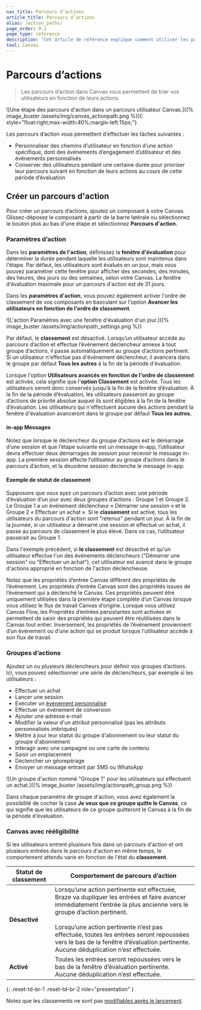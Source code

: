 ```yaml
---
nav_title: Parcours d’actions 
article_title: Parcours d’actions 
alias: /action_paths/
page_order: 0.1
page_type: reference
description: "Cet article de référence explique comment utiliser les parcours d’action, un composant qui vous permet de trier les utilisateurs en fonction de leurs actions."
tool: Canvas
---
```


# Parcours d’actions 

> Les parcours d’action dans Canvas vous permettent de trier vos utilisateurs en fonction de leurs actions. 

![Une étape des parcours d'action dans un parcours utilisateur Canvas.]({% image_buster /assets/img/canvas_actionpath.png %}){: style="float:right;max-width:40%;margin-left:15px;"}

Les parcours d’action vous permettent d’effectuer les tâches suivantes :

* Personnaliser des chemins d’utilisateur en fonction d’une action spécifique, dont des événements d’engagement d’utilisateur et des événements personnalisés
* Conserver des utilisateurs pendant une certaine durée pour prioriser leur parcours suivant en fonction de leurs actions au cours de cette période d’évaluation

## Créer un parcours d'action

Pour créer un parcours d’actions, ajoutez un composant à votre Canvas. Glissez-déposez le composant à partir de la barre latérale ou sélectionnez le bouton plus <i class="fas fa-plus-circle"></i> au bas d'une étape et sélectionnez **Parcours d'action.** 

### Paramètres d’action

Dans les **paramètres de l'action**, définissez la **fenêtre d'évaluation** pour déterminer la durée pendant laquelle les utilisateurs sont maintenus dans l'étape. Par défaut, les utilisateurs sont évalués en un jour, mais vous pouvez paramétrer cette fenêtre pour afficher des secondes, des minutes, des heures, des jours ou des semaines, selon votre Canvas. La fenêtre d'évaluation maximale pour un parcours d'action est de 31 jours.

Dans les **paramètres d'action**, vous pouvez également activer l'ordre de classement de vos composants en basculant sur l'option **Avancer les utilisateurs en fonction de l'ordre de classement**.

![L'action Paramètres avec une fenêtre d'évaluation d'un jour.]({% image_buster /assets/img/actionpath_settings.png %})

Par défaut, le **classement** est désactivé. Lorsqu’un utilisateur accède au parcours d’action et effectue l’événement déclencheur annexe à tout groupe d’actions, il passe automatiquement au groupe d’actions pertinent. Si un utilisateur n'effectue pas d'événement déclencheur, il avancera dans le groupe par défaut **Tous les autres** à la fin de la période d'évaluation.

Lorsque l'option **Utilisateurs avancés en fonction de l'ordre de classement** est activée, cela signifie que l'**option Classement** est activée. Tous les utilisateurs seront donc conservés jusqu’à la fin de la fenêtre d’évaluation. À la fin de la période d’évaluation, les utilisateurs passeront au groupe d’actions de priorité absolue auquel ils sont éligibles à la fin de la fenêtre d’évaluation. Les utilisateurs qui n'effectuent aucune des actions pendant la fenêtre d'évaluation avanceront dans le groupe par défaut **Tous les autres.**

#### in-app Messages

Notez que lorsque le déclencheur du groupe d’actions est le démarrage d’une session et que l’étape suivante est un message in-app, l’utilisateur devra effectuer deux démarrages de session pour recevoir le message in-app. La première session affecte l’utilisateur au groupe d’actions dans le parcours d’action, et la deuxième session déclenche le message in-app.

#### Exemple de statut de classement

Supposons que vous ayez un parcours d’action avec une période d’évaluation d’un jour avec deux groupes d’actions : Groupe 1 et Groupe 2. Le Groupe 1 a un événement déclencheur « Démarrer une session » et le Groupe 2 « Effectuer un achat ». Si le **classement** est activé, tous les utilisateurs du parcours d'action sont "retenus" pendant un jour. À la fin de la journée, si un utilisateur a démarré une session et effectué un achat, il passe au parcours de classement le plus élevé. Dans ce cas, l’utilisateur passerait au Groupe 1. 

Dans l'exemple précédent, si **le classement** est désactivé et qu'un utilisateur effectue l'un des événements déclencheurs ("Démarrer une session" ou "Effectuer un achat"), cet utilisateur est avancé dans le groupe d'actions approprié en fonction de l'action déclencheuse.

Notez que les propriétés d’entrée Canvas diffèrent des propriétés de l’événement. Les propriétés d’entrée Canvas sont des propriétés issues de l’événement qui a déclenché le Canvas. Ces propriétés peuvent être uniquement utilisées dans la première étape complète d’un Canvas lorsque vous utilisez le flux de travail Canvas d’origine. Lorsque vous utilisez Canvas Flow, les Propriétés d’entrées persistantes sont activées et permettent de saisir des propriétés qui peuvent être réutilisées dans le Canvas tout entier. Inversement, les propriétés de l’événement proviennent d’un événement ou d’une action qui se produit lorsque l’utilisateur accède à son flux de travail.

### Groupes d’actions

Ajoutez un ou plusieurs déclencheurs pour définir vos groupes d’actions. Ici, vous pouvez sélectionner une série de déclencheurs, par exemple si les utilisateurs :

- Effectuer un achat
- Lancer une session
- Exécuter un [événement personnalisé]({{site.baseurl}}/user_guide/data/custom_data/custom_events/)
- Effectuer un événement de conversion
- Ajouter une adresse e-mail
- Modifier la valeur d'un attribut personnalisé (pas les attributs personnalisés imbriqués)
- Mettre à jour leur statut du groupe d'abonnement ou leur statut du groupe d'abonnement
- Interagir avec une campagne ou une carte de contenu
- Saisir un emplacement
- Déclencher un géorepérage
- Envoyer un message entrant par SMS ou WhatsApp

![Un groupe d'action nommé "Groupe 1" pour les utilisateurs qui effectuent un achat.]({% image_buster /assets/img/actionpath_group.png %})

Dans chaque paramètre de groupe d'action, vous avez également la possibilité de cocher la case **Je veux que ce groupe quitte le Canvas**, ce qui signifie que les utilisateurs de ce groupe quitteront le Canvas à la fin de la période d'évaluation.

### Canvas avec rééligibilité

Si les utilisateurs entrent plusieurs fois dans un parcours d'action et ont plusieurs entrées dans le parcours d'action en même temps, le comportement attendu varie en fonction de l'état du **classement**.

| Statut de classement | Comportement de parcours d’action |
|---|--------------|
| **Désactivé** | Lorsqu’une action pertinente est effectuée, Braze va dupliquer les entrées et faire avancer immédiatement l’entrée la plus ancienne vers le groupe d’action pertinent. <br><br/> Lorsqu’une action pertinente n’est pas effectuée, toutes les entrées seront repoussées vers le bas de la fenêtre d’évaluation pertinente. Aucune déduplication n’est effectuée. |
| **Activé** | Toutes les entrées seront repoussées vers le bas de la fenêtre d’évaluation pertinente. Aucune déduplication n’est effectuée. |
{: .reset-td-br-1 .reset-td-br-2 role="presentation" }

Notez que les classements ne sont pas [modifiables après le lancement]({{site.baseurl}}/post-launch_edits/).


